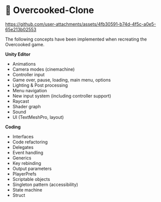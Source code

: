 # 🍔 Overcooked-Clone

https://github.com/user-attachments/assets/4fb30591-b74d-4f5c-a0e5-65e213b02553

The following concepts have been implemented when recreating the Overcooked game.

**Unity Editor**
- Animations
- Camera modes (cinemachine)
- Controller input
- Game over, pause, loading, main menu, options
- Lighting & Post processing
- Menu navigation
- New input system (including controller support)
- Raycast
- Shader graph
- Sound
- UI (TextMeshPro, layout)

**Coding**
- Interfaces
- Code refactoring
- Delegates
- Event handling
- Generics
- Key rebinding
- Output parameters
- PlayerPrefs
- Scriptable objects
- Singleton pattern (accessibility)
- State machine
- Struct
